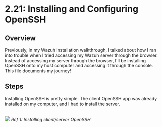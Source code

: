 # 2.21: Installing and Configuring OpenSSH
## Overview
Previously, in my Wazuh Installation walkthrough, I talked about how I ran into trouble when I tried accessing my Wazuh server through the browser. Instead of accessing my server
through the browser, I'll be installing OpenSSH onto my host computer and accessing it through the console. This file documents my journey! 

## Steps
Installing OpenSSH is pretty simple. The client OpenSSH app was already installed on my computer, and I had to install the server.

<br>
<img src="https://i.imgur.com/i8bHD8l.png">
<i>Ref 1: Installing client/server OpenSSH</i>
<br><br>

